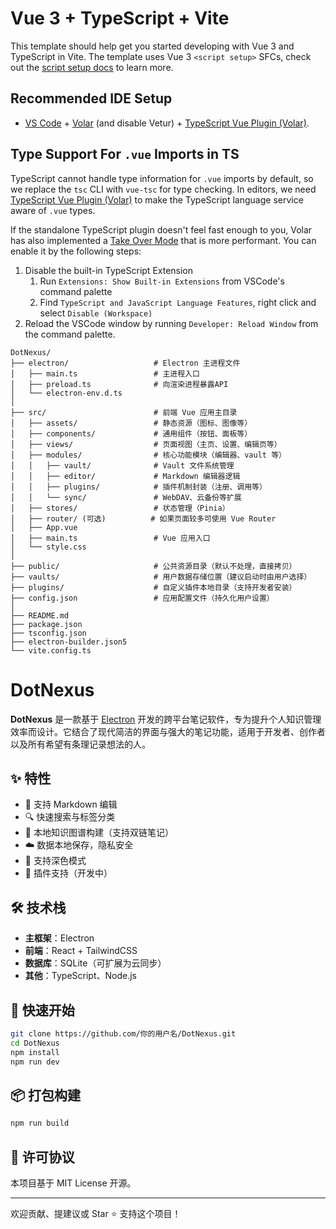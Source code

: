 # Vue 3 + TypeScript + Vite

This template should help get you started developing with Vue 3 and TypeScript in Vite. The template uses Vue 3 `<script setup>` SFCs, check out the [script setup docs](https://v3.vuejs.org/api/sfc-script-setup.html#sfc-script-setup) to learn more.

## Recommended IDE Setup

- [VS Code](https://code.visualstudio.com/) + [Volar](https://marketplace.visualstudio.com/items?itemName=Vue.volar) (and disable Vetur) + [TypeScript Vue Plugin (Volar)](https://marketplace.visualstudio.com/items?itemName=Vue.vscode-typescript-vue-plugin).

## Type Support For `.vue` Imports in TS

TypeScript cannot handle type information for `.vue` imports by default, so we replace the `tsc` CLI with `vue-tsc` for type checking. In editors, we need [TypeScript Vue Plugin (Volar)](https://marketplace.visualstudio.com/items?itemName=Vue.vscode-typescript-vue-plugin) to make the TypeScript language service aware of `.vue` types.

If the standalone TypeScript plugin doesn't feel fast enough to you, Volar has also implemented a [Take Over Mode](https://github.com/johnsoncodehk/volar/discussions/471#discussioncomment-1361669) that is more performant. You can enable it by the following steps:

1. Disable the built-in TypeScript Extension
   1. Run `Extensions: Show Built-in Extensions` from VSCode's command palette
   2. Find `TypeScript and JavaScript Language Features`, right click and select `Disable (Workspace)`
2. Reload the VSCode window by running `Developer: Reload Window` from the command palette.

```
DotNexus/
├── electron/                   # Electron 主进程文件
│   ├── main.ts                 # 主进程入口
│   ├── preload.ts              # 向渲染进程暴露API
│   └── electron-env.d.ts
│
├── src/                        # 前端 Vue 应用主目录
│   ├── assets/                 # 静态资源（图标、图像等）
│   ├── components/             # 通用组件（按钮、面板等）
│   ├── views/                  # 页面视图（主页、设置、编辑页等）
│   ├── modules/                # 核心功能模块（编辑器、vault 等）
│   │   ├── vault/              # Vault 文件系统管理
│   │   ├── editor/             # Markdown 编辑器逻辑
│   │   ├── plugins/            # 插件机制封装（注册、调用等）
│   │   └── sync/               # WebDAV、云备份等扩展
│   ├── stores/                 # 状态管理（Pinia）
│   ├── router/ (可选)          # 如果页面较多可使用 Vue Router
│   ├── App.vue
│   ├── main.ts                 # Vue 应用入口
│   └── style.css
│
├── public/                     # 公共资源目录（默认不处理，直接拷贝）
├── vaults/                     # 用户数据存储位置（建议启动时由用户选择）
├── plugins/                    # 自定义插件本地目录（支持开发者安装）
├── config.json                 # 应用配置文件（持久化用户设置）
│
├── README.md
├── package.json
├── tsconfig.json
├── electron-builder.json5
└── vite.config.ts

```

# DotNexus

**DotNexus** 是一款基于 [Electron](https://www.electronjs.org/) 开发的跨平台笔记软件，专为提升个人知识管理效率而设计。它结合了现代简洁的界面与强大的笔记功能，适用于开发者、创作者以及所有希望有条理记录想法的人。

## ✨ 特性

- 📝 支持 Markdown 编辑
- 🔍 快速搜索与标签分类
- 🧠 本地知识图谱构建（支持双链笔记）
- ☁️ 数据本地保存，隐私安全
- 🌙 支持深色模式
- 🔌 插件支持（开发中）

## 🛠 技术栈

- **主框架**：Electron
- **前端**：React + TailwindCSS
- **数据库**：SQLite（可扩展为云同步）
- **其他**：TypeScript、Node.js

## 🚀 快速开始

```bash
git clone https://github.com/你的用户名/DotNexus.git
cd DotNexus
npm install
npm run dev
```

## 📦 打包构建

```bash
npm run build
```

## 📄 许可协议

本项目基于 MIT License 开源。

---

欢迎贡献、提建议或 Star ⭐️ 支持这个项目！